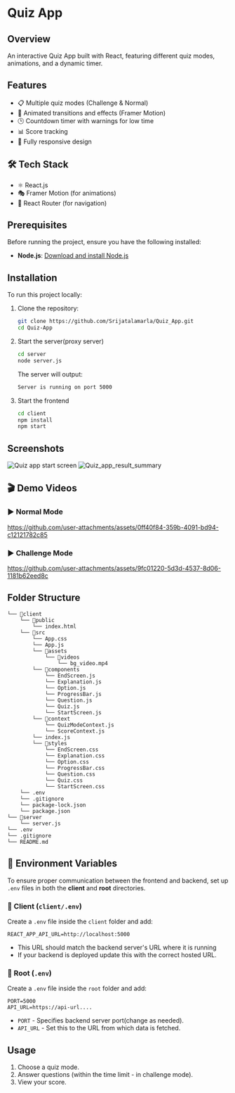 # Quiz App

## Overview
An interactive Quiz App built with React, featuring different quiz modes, animations, and a dynamic timer.

## Features
- 📋 Multiple quiz modes (Challenge & Normal)
- 🎨 Animated transitions and effects (Framer Motion)
- 🕒 Countdown timer with warnings for low time
- 📊 Score tracking
- 📱 Fully responsive design

## 🛠 Tech Stack
- ⚛️ React.js
- 🎭 Framer Motion (for animations)
- 🔗 React Router (for navigation)

## Prerequisites
Before running the project, ensure you have the following installed:

- **Node.js**: [Download and install Node.js](https://nodejs.org/)
  
## Installation
To run this project locally:

1. Clone the repository:
   ```sh
   git clone https://github.com/Srijatalamarla/Quiz_App.git
   cd Quiz-App
   ```
2. Start the server(proxy server)
    ```sh
    cd server
    node server.js
    ```
    The server will output:
   ```sh
   Server is running on port 5000
   ```
   
3. Start the frontend
    ```sh
    cd client
    npm install
    npm start
    ```

## Screenshots
![Quiz app start screen](https://github.com/user-attachments/assets/e76f5092-d18c-4066-9a86-1831b4d93fd8)
![Quiz_app_result_summary](https://github.com/user-attachments/assets/75c6febc-f862-4a21-a77b-cfc1f86551b9)


## 🎬 Demo Videos

### ▶️ Normal Mode
https://github.com/user-attachments/assets/0ff40f84-359b-4091-bd94-c12121782c85



### ▶️ Challenge Mode
https://github.com/user-attachments/assets/9fc01220-5d3d-4537-8d06-1181b62eed8c



## Folder Structure

```
└── 📁client
    └── 📁public
        └── index.html
    └── 📁src
        └── App.css
        └── App.js
        └── 📁assets
            └── 📁videos
                └── bg_video.mp4
        └── 📁components
            └── EndScreen.js
            └── Explanation.js
            └── Option.js
            └── ProgressBar.js
            └── Question.js
            └── Quiz.js
            └── StartScreen.js
        └── 📁context
            └── QuizModeContext.js
            └── ScoreContext.js
        └── index.js
        └── 📁styles
            └── EndScreen.css
            └── Explanation.css
            └── Option.css
            └── ProgressBar.css
            └── Question.css
            └── Quiz.css
            └── StartScreen.css
    └── .env
    └── .gitignore
    └── package-lock.json
    └── package.json
└── 📁server
    └── server.js
└── .env
└── .gitignore
└── README.md
```


## 🔧 Environment Variables

To ensure proper communication between the frontend and backend, set up `.env` files in both the **client** and **root** directories.

### 📂 Client (`client/.env`)
Create a `.env` file inside the `client` folder and add:

```env
REACT_APP_API_URL=http://localhost:5000
```

- This URL should match the backend server's URL where it is running
- If your backend is deployed update this with the correct hosted URL.

### 📂 Root (`.env`)
Create a `.env` file inside the `root` folder and add:

```env
PORT=5000
API_URL=https://api-url....
```

- `PORT` - Specifies backend server port(change as needed).
- `API_URL` - Set this to the URL from which data is fetched.

## Usage
1. Choose a quiz mode.
2. Answer questions (within the time limit - in challenge mode).
3. View your score.
